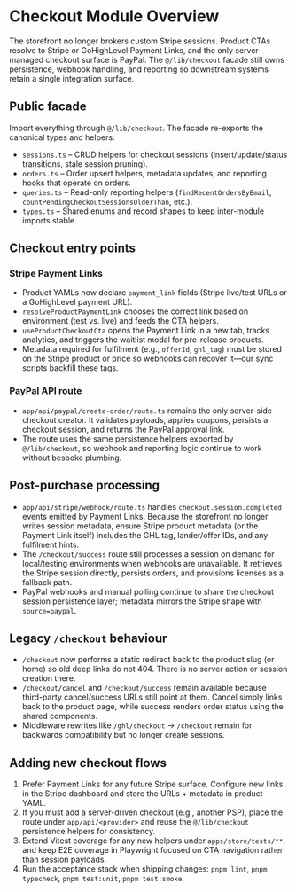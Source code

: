 # Checkout Module Overview

The storefront no longer brokers custom Stripe sessions. Product CTAs resolve to Stripe or GoHighLevel Payment Links, and the only server-managed checkout surface is PayPal. The `@/lib/checkout` facade still owns persistence, webhook handling, and reporting so downstream systems retain a single integration surface.

## Public facade

Import everything through `@/lib/checkout`. The facade re-exports the canonical types and helpers:

- `sessions.ts` – CRUD helpers for checkout sessions (insert/update/status transitions, stale session pruning).
- `orders.ts` – Order upsert helpers, metadata updates, and reporting hooks that operate on orders.
- `queries.ts` – Read-only reporting helpers (`findRecentOrdersByEmail`, `countPendingCheckoutSessionsOlderThan`, etc.).
- `types.ts` – Shared enums and record shapes to keep inter-module imports stable.

## Checkout entry points

### Stripe Payment Links

- Product YAMLs now declare `payment_link` fields (Stripe live/test URLs or a GoHighLevel payment URL).
- `resolveProductPaymentLink` chooses the correct link based on environment (test vs. live) and feeds the CTA helpers.
- `useProductCheckoutCta` opens the Payment Link in a new tab, tracks analytics, and triggers the waitlist modal for pre-release products.
- Metadata required for fulfilment (e.g., `offerId`, `ghl_tag`) must be stored on the Stripe product or price so webhooks can recover it—our sync scripts backfill these tags.

### PayPal API route

- `app/api/paypal/create-order/route.ts` remains the only server-side checkout creator. It validates payloads, applies coupons, persists a checkout session, and returns the PayPal approval link.
- The route uses the same persistence helpers exported by `@/lib/checkout`, so webhook and reporting logic continue to work without bespoke plumbing.

## Post-purchase processing

- `app/api/stripe/webhook/route.ts` handles `checkout.session.completed` events emitted by Payment Links. Because the storefront no longer writes session metadata, ensure Stripe product metadata (or the Payment Link itself) includes the GHL tag, lander/offer IDs, and any fulfilment hints.
- The `/checkout/success` route still processes a session on demand for local/testing environments when webhooks are unavailable. It retrieves the Stripe session directly, persists orders, and provisions licenses as a fallback path.
- PayPal webhooks and manual polling continue to share the checkout session persistence layer; metadata mirrors the Stripe shape with `source=paypal`.

## Legacy `/checkout` behaviour

- `/checkout` now performs a static redirect back to the product slug (or home) so old deep links do not 404. There is no server action or session creation there.
- `/checkout/cancel` and `/checkout/success` remain available because third-party cancel/success URLs still point at them. Cancel simply links back to the product page, while success renders order status using the shared components.
- Middleware rewrites like `/ghl/checkout` → `/checkout` remain for backwards compatibility but no longer create sessions.

## Adding new checkout flows

1. Prefer Payment Links for any future Stripe surface. Configure new links in the Stripe dashboard and store the URLs + metadata in product YAML.
2. If you must add a server-driven checkout (e.g., another PSP), place the route under `app/api/<provider>` and reuse the `@/lib/checkout` persistence helpers for consistency.
3. Extend Vitest coverage for any new helpers under `apps/store/tests/**`, and keep E2E coverage in Playwright focused on CTA navigation rather than session payloads.
4. Run the acceptance stack when shipping changes: `pnpm lint`, `pnpm typecheck`, `pnpm test:unit`, `pnpm test:smoke`.
